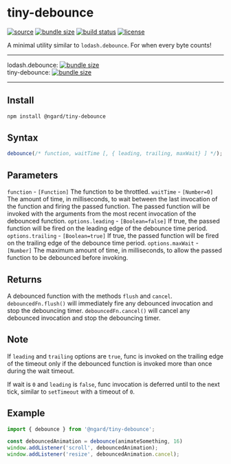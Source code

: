 # tiny-debounce

[![source](https://badgen.net/npm/v/@ngard/tiny-debounce)](https://www.npmjs.com/package/@ngard/tiny-debounce)
[![bundle size](https://badgen.net/bundlephobia/minzip/@ngard/tiny-debounce)](https://bundlephobia.com/result?p=@ngard/tiny-debounce)
[![build status](https://badgen.net/travis/NickGard/tiny-debounce)](https://travis-ci.org/NickGard/tiny-debounce)
[![license](https://badgen.net/badge/license/MIT/blue)](https://badgen.net/badge/license/MIT/blue)

A minimal utility similar to `lodash.debounce`. For when every byte counts!

<hr/>

lodash.debounce: [![bundle size](https://badgen.net/bundlephobia/minzip/lodash.debounce)](https://bundlephobia.com/result?p=lodash.debounce)
<br/>
tiny-debounce: [![bundle size](https://badgen.net/bundlephobia/minzip/@ngard/tiny-debounce)](https://bundlephobia.com/result?p=@ngard/tiny-debounce)

<hr/>

## Install

```sh
npm install @ngard/tiny-debounce
```

## Syntax

```javascript
debounce(/* function, waitTime [, { leading, trailing, maxWait} ] */);
```

## Parameters

`function` - `[Function]` The function to be throttled.
`waitTime` - `[Number=0]` The amount of time, in milliseconds, to wait between the last invocation of the function and firing the passed function. The passed function will be invoked with the arguments from the most recent invocation of the debounced function.
`options.leading` - `[Boolean=false]` If true, the passed function will be fired on the leading edge of the debounce time period.
`options.trailing` - `[Boolean=true]` If true, the passed function will be fired on the trailing edge of the debounce time period.
`options.maxWait` - `[Number]` The maximum amount of time, in milliseconds, to allow the passed function to be debounced before invoking.

## Returns
A debounced function with the methods `flush` and `cancel`.
`debouncedFn.flush()` will immediately fire any debounced invocation and stop the debouncing timer.
`debouncedFn.cancel()` will cancel any debounced invocation and stop the debouncing timer.

## Note
If `leading` and `trailing` options are `true`, func is invoked on the trailing edge of the timeout only if the debounced function is invoked more than once during the wait timeout.

If wait is `0` and `leading` is `false`, func invocation is deferred until to the next tick, similar to `setTimeout` with a timeout of `0`.

## Example

```javascript
import { debounce } from '@ngard/tiny-debounce';

const debouncedAnimation = debounce(animateSomething, 16)
window.addListener('scroll', debouncedAnimation);
window.addListener('resize', debouncedAnimation.cancel);
```

